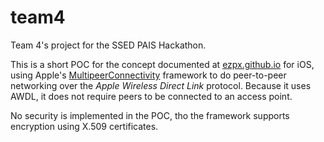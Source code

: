 # team4
Team 4's project for the SSED PAIS Hackathon.

This is a short POC for the concept documented at [ezpx.github.io](https://ezpx.github.io/) for iOS, using Apple's [MultipeerConnectivity](https://developer.apple.com/documentation/multipeerconnectivity/) framework to do peer-to-peer networking over the *Apple Wireless Direct Link* protocol. Because it uses AWDL, it does not require peers to be connected to an access point.

No security is implemented in the POC, tho the framework supports encryption using X.509 certificates.

